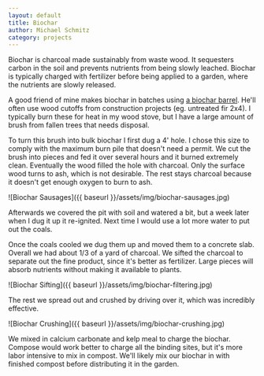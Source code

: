 ```yaml
---
layout: default
title: Biochar
author: Michael Schmitz
category: projects
---
```


Biochar is charcoal made sustainably from waste wood.  It sequesters carbon in
the soil and prevents nutrients from being slowly leached.  Biochar is
typically charged with fertilizer before being applied to a garden, where the
nutrients are slowly released.

A good friend of mine makes biochar in batches using [a biochar
barrel](http://www.holon.se/folke/carbon/simplechar/simplechar.shtml).  He'll
often use wood cutoffs from construction projects (eg. untreated fir 2x4).  I
typically burn these for heat in my wood stove, but I have a large amount of
brush from fallen trees that needs disposal.

To turn this brush into bulk biochar I first dug a 4' hole.  I chose this size
to comply with the maximum burn pile that doesn't need a permit.  We cut the
brush into pieces and fed it over several hours and it burned extremely clean.
Eventually the wood filled the hole with charcoal.  Only the surface wood
turns to ash, which is not desirable.  The rest stays charcoal because it
doesn't get enough oxygen to burn to ash.

![Biochar Sausages]({{ baseurl }}/assets/img/biochar-sausages.jpg)

Afterwards we covered the pit with soil and watered a bit, but a week later
when I dug it up it re-ignited.  Next time I would use a lot more water to
put out the coals.

Once the coals cooled we dug them up and moved them to a concrete slab.
Overall we had about 1/3 of a yard of charcoal.  We sifted the charcoal to
separate out the fine product, since it's better as fertilizer.  Large pieces
will absorb nutrients without making it available to plants.

![Biochar Sifting]({{ baseurl }}/assets/img/biochar-filtering.jpg)

The rest we spread out and crushed by driving over it, which was incredibly
effective.

![Biochar Crushing]({{ baseurl }}/assets/img/biochar-crushing.jpg)

We mixed in calcium carbonate and kelp meal to charge the biochar.  Compose would work better to
charge all the binding sites, but it's more labor intensive to mix in compost.  We'll likely mix our
biochar in with finished compost before distributing it in the garden.
